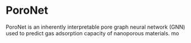 # PoroNet
PoroNet is an inherently interpretable pore graph neural network (GNN) used to predict gas adsorption capacity of nanoporous materials.
mo
